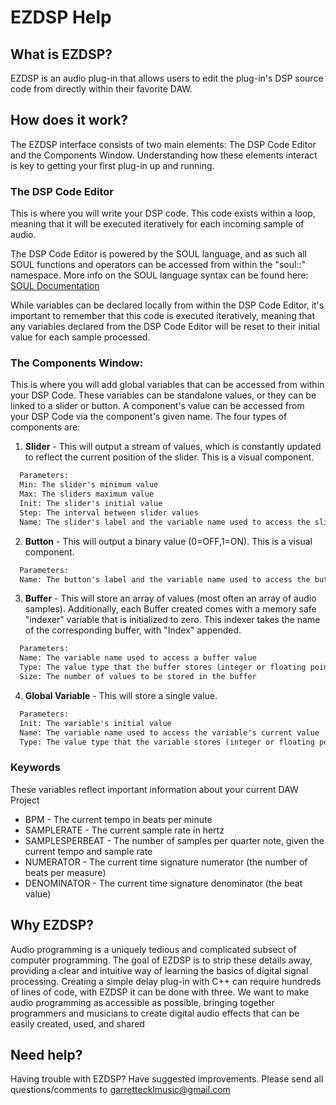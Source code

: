 # EZDSP Help

## What is EZDSP?

EZDSP is an audio plug-in that allows users to edit the plug-in's DSP source code from directly within their favorite DAW.  

## How does it work?


The EZDSP interface consists of two main elements: The DSP Code Editor and the Components Window. Understanding how these elements interact is key to getting your first plug-in up and running.

### The DSP Code Editor

This is where you will write your DSP code. This code exists within a loop, meaning that it will be executed iteratively for each incoming sample of audio.

The DSP Code Editor is powered by the SOUL language, and as such all SOUL functions and operators can be accessed from within the "soul::" namespace. More info on the SOUL language syntax can be found here: [SOUL Documentation](https://github.com/soul-lang/SOUL/blob/master/docs/SOUL_Language.md)

While variables can be declared locally from within the DSP Code Editor, it's important to remember that this code is executed iteratively, meaning that any variables declared from the DSP Code Editor will be reset to their initial value for each sample processed. 

### The Components Window:

This is where you will add global variables that can be accessed from within your DSP Code. These variables can be standalone values, or they can be linked to a slider or button. A component's value can be accessed from your DSP Code via the component's given name. The four types of components are:

1) **Slider** - This will output a stream of values, which is constantly updated to reflect the current position of the slider. This is a visual component.
```markdown
  Parameters:  
  Min: The slider's minimum value  
  Max: The sliders maximum value  
  Init: The slider's initial value  
  Step: The interval between slider values  
  Name: The slider's label and the variable name used to access the slider's current value  
```
2) **Button** - This will output a binary value (0=OFF,1=ON). This is a visual component.
```markdown
  Parameters:  
  Name: The button's label and the variable name used to access the button's current value  
```  
3) **Buffer** - This will store an array of values (most often an array of audio samples). Additionally, each Buffer created comes with a memory safe "indexer" variable that is initialized to zero. This indexer takes the name of the corresponding buffer, with "Index" appended.
```markdown
  Parameters:  
  Name: The variable name used to access a buffer value  
  Type: The value type that the buffer stores (integer or floating point numbers)  
  Size: The number of values to be stored in the buffer  
``` 
4) **Global Variable** - This will store a single value.
```markdown
  Parameters:  
  Init: The variable's initial value  
  Name: The variable name used to access the variable's current value  
  Type: The value type that the variable stores (integer or floating point numbers)  
```

### Keywords

These variables reflect important information about your current DAW Project

- BPM - The current tempo in beats per minute
- SAMPLERATE - The current sample rate in hertz
- SAMPLESPERBEAT - The number of samples per quarter note, given the current tempo and sample rate
- NUMERATOR - The current time signature numerator (the number of beats per measure)
- DENOMINATOR - The current time signature denominator (the beat value)

## Why EZDSP?

Audio programming is a uniquely tedious and complicated subsect of computer programming. The goal of EZDSP is to strip these details away, providing a clear and intuitive way of learning the basics of digital signal processing. Creating a simple delay plug-in with C++ can require hundreds of lines of code, with EZDSP it can be done with three. We want to make audio programming as accessible as possible, bringing together programmers and musicians to create digital audio effects that can be easily created, used, and shared

## Need help?

Having trouble with EZDSP? Have suggested improvements. Please send all questions/comments to [garrettecklmusic@gmail.com](mailto:garrettecklmusic@gmail.com)

